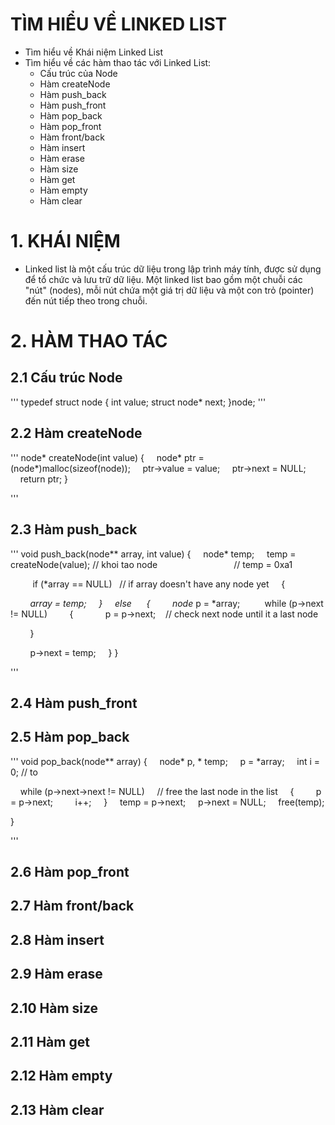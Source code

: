 # TÌM HIỂU VỀ LINKED LIST
- Tìm hiểu về Khái niệm Linked List
- Tìm hiểu về các hàm thao tác với Linked List:
	- Cấu trúc của Node
	- Hàm createNode
	- Hàm push_back
	- Hàm push_front
	- Hàm pop_back
	- Hàm pop_front
	- Hàm front/back
	- Hàm insert
	- Hàm erase
	- Hàm size
	- Hàm get
	- Hàm empty
	- Hàm clear

# 1. KHÁI NIỆM
- Linked list là một cấu trúc dữ liệu trong lập trình máy tính, được sử dụng để tổ chức
và lưu trữ dữ liệu. Một linked list bao gồm một chuỗi các "nút" (nodes), mỗi nút chứa một
giá trị dữ liệu và một con trỏ (pointer) đến nút tiếp theo trong chuỗi.

# 2. HÀM THAO TÁC
## 2.1 Cấu trúc Node

'''
typedef struct node
{
	int value;
	struct node* next;
}node;
'''

## 2.2 Hàm createNode

'''
node* createNode(int value)
{
    node* ptr = (node*)malloc(sizeof(node));
    ptr->value = value;
    ptr->next = NULL;
    return ptr;
}

'''

## 2.3 Hàm push_back

'''
void push_back(node** array, int value)
{
    node* temp;
    temp = createNode(value); // khoi tao node
                              // temp = 0xa1

    
    if (*array == NULL)   // if array doesn't have any node yet
    {

        *array = temp;
    }
    else 
    {
        node* p = *array; 
        while (p->next != NULL) 
        {
            p = p->next;    // check next node until it a last node

        }

        p->next = temp;
    }
}

'''

## 2.4 Hàm push_front



## 2.5 Hàm pop_back

'''
void pop_back(node** array)
{
    node* p, * temp;
    p = *array;
    int i = 0; // to 

    while (p->next->next != NULL)     // free the last node in the list
    {
        p = p->next;
        i++;
    }
    temp = p->next;
    p->next = NULL;
    free(temp);

}

'''

## 2.6 Hàm pop_front

## 2.7 Hàm front/back

## 2.8 Hàm insert

## 2.9 Hàm erase

## 2.10 Hàm size

## 2.11 Hàm get

## 2.12 Hàm empty

## 2.13 Hàm clear
